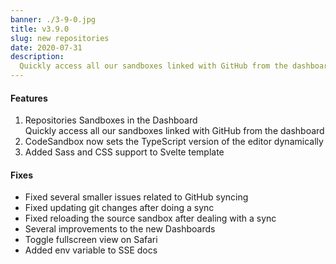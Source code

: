 ```yaml
---
banner: ./3-9-0.jpg
title: v3.9.0
slug: new repositories
date: 2020-07-31
description:
  Quickly access all our sandboxes linked with GitHub from the dashboard
---
```


#### Features

1. Repositories Sandboxes in the Dashboard  
   Quickly access all our sandboxes linked with GitHub from the dashboard
2. CodeSandbox now sets the TypeScript version of the editor dynamically
3. Added Sass and CSS support to Svelte template

#### Fixes

- Fixed several smaller issues related to GitHub syncing
- Fixed updating git changes after doing a sync
- Fixed reloading the source sandbox after dealing with a sync
- Several improvements to the new Dashboards
- Toggle fullscreen view on Safari
- Added env variable to SSE docs
